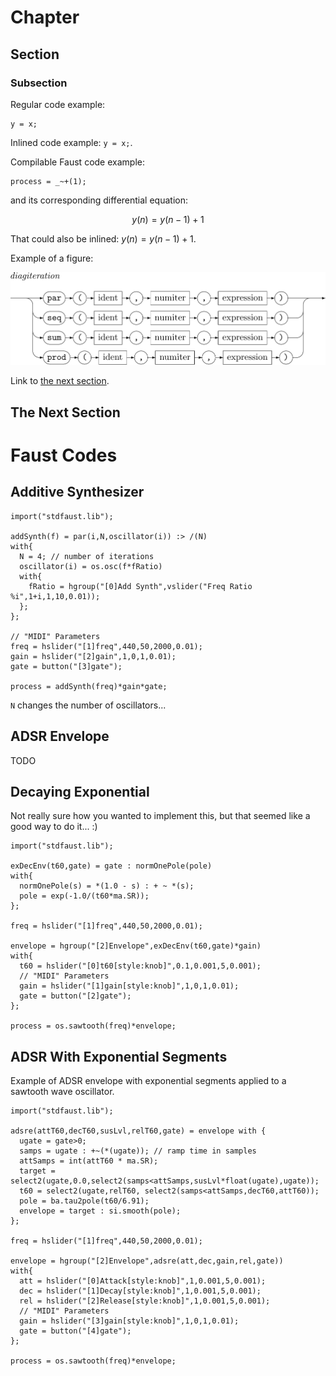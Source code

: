 # Chapter

## Section

### Subsection

Regular code example:

```
y = x;
```

Inlined code example: `y = x;`.

Compilable Faust code example:

<!-- faust-run -->
```
process = _~+(1);
```
<!-- /faust-run -->

and its corresponding differential equation:

$$y(n) = y(n-1) + 1$$

That could also be inlined: $y(n) = y(n-1) + 1$.

Example of a figure:

<img src="img/diagiteration.svg" class="mx-auto d-block">

Link to [the next section](#the-next-section).

## The Next Section

# Faust Codes

## Additive Synthesizer

<!-- faust-run -->
```
import("stdfaust.lib");

addSynth(f) = par(i,N,oscillator(i)) :> /(N)
with{
  N = 4; // number of iterations
  oscillator(i) = os.osc(f*fRatio)
  with{
	fRatio = hgroup("[0]Add Synth",vslider("Freq Ratio %i",1+i,1,10,0.01));
  };
};

// "MIDI" Parameters
freq = hslider("[1]freq",440,50,2000,0.01);
gain = hslider("[2]gain",1,0,1,0.01);
gate = button("[3]gate");

process = addSynth(freq)*gain*gate;
```
<!-- /faust-run -->			

`N` changes the number of oscillators...

## ADSR Envelope

TODO

## Decaying Exponential

Not really sure how you wanted to implement this, but that seemed like a good
way to do it... :)

<!-- faust-run -->
```
import("stdfaust.lib");

exDecEnv(t60,gate) = gate : normOnePole(pole)
with{
  normOnePole(s) = *(1.0 - s) : + ~ *(s);
  pole = exp(-1.0/(t60*ma.SR));
};

freq = hslider("[1]freq",440,50,2000,0.01);

envelope = hgroup("[2]Envelope",exDecEnv(t60,gate)*gain)
with{
  t60 = hslider("[0]t60[style:knob]",0.1,0.001,5,0.001);
  // "MIDI" Parameters
  gain = hslider("[1]gain[style:knob]",1,0,1,0.01);
  gate = button("[2]gate");
};

process = os.sawtooth(freq)*envelope;		
```
<!-- /faust-run -->	

## ADSR With Exponential Segments

Example of ADSR envelope with exponential segments applied to a sawtooth wave
oscillator.

<!-- faust-run -->
```
import("stdfaust.lib");

adsre(attT60,decT60,susLvl,relT60,gate) = envelope with {
  ugate = gate>0;
  samps = ugate : +~(*(ugate)); // ramp time in samples
  attSamps = int(attT60 * ma.SR);
  target = select2(ugate,0.0,select2(samps<attSamps,susLvl*float(ugate),ugate));
  t60 = select2(ugate,relT60, select2(samps<attSamps,decT60,attT60));
  pole = ba.tau2pole(t60/6.91);
  envelope = target : si.smooth(pole);
};

freq = hslider("[1]freq",440,50,2000,0.01);

envelope = hgroup("[2]Envelope",adsre(att,dec,gain,rel,gate))
with{
  att = hslider("[0]Attack[style:knob]",1,0.001,5,0.001);
  dec = hslider("[1]Decay[style:knob]",1,0.001,5,0.001);
  rel = hslider("[2]Release[style:knob]",1,0.001,5,0.001);
  // "MIDI" Parameters
  gain = hslider("[3]gain[style:knob]",1,0,1,0.01);
  gate = button("[4]gate");
};

process = os.sawtooth(freq)*envelope;	
```
<!-- /faust-run -->	
			
      